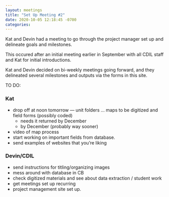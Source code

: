 ```yaml
---
layout: meetings
title: "Set Up Meeting #2"
date: 2020-10-05 12:18:45 -0700
categories: 
---
```

Kat and Devin had a meeting to go through the project manager set up and delineate goals and milestones. 

This occured after an initial meeting earlier in September with all CDIL staff and Kat for initial introductions. 

Kat and Devin decided on bi-weekly meetings going forward, and they delineated several milestones and outputs via the forms in this site. 

TO DO: 

### Kat 

- drop off at noon tomorrow — unit folders … maps to be digitized and field forms (possibly coded)
  - needs it returned by December
  - by December (probably way sooner)
- video of map process
- start working on important fields from database. 
- send examples of websites that you’re liking 

### Devin/CDIL

- send instructions for titling/organizing images
- mess around with database in CB
- check digitized materials and see about data extraction / student work
- get meetings set up recurring
- project management site set up. 


